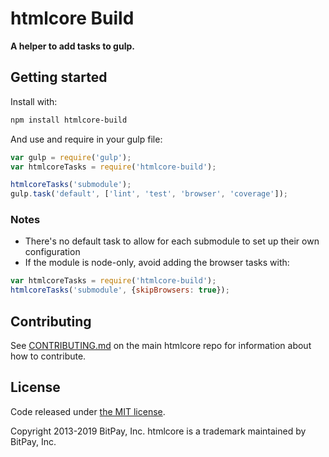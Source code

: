 # htmlcore Build

**A helper to add tasks to gulp.**

## Getting started

Install with:

```sh
npm install htmlcore-build
```

And use and require in your gulp file:

```javascript
var gulp = require('gulp');
var htmlcoreTasks = require('htmlcore-build');

htmlcoreTasks('submodule');
gulp.task('default', ['lint', 'test', 'browser', 'coverage']);
```

### Notes

- There's no default task to allow for each submodule to set up their own configuration
- If the module is node-only, avoid adding the browser tasks with:

```javascript
var htmlcoreTasks = require('htmlcore-build');
htmlcoreTasks('submodule', {skipBrowsers: true});
```

## Contributing

See [CONTRIBUTING.md](https://github.com/bitpay/htmlcore/blob/master/Contributing.md) on the main htmlcore repo for information about how to contribute.

## License

Code released under [the MIT license](https://github.com/bitpay/htmlcore/blob/master/LICENSE).

Copyright 2013-2019 BitPay, Inc. htmlcore is a trademark maintained by BitPay, Inc.